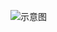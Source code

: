 ![示意图](http://upload-images.jianshu.io/upload_images/944365-c01ffa31fae0e023.png?imageMogr2/auto-orient/strip%7CimageView2/2/w/1240)